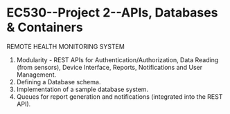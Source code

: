 # EC530--Project 2--APIs, Databases & Containers

REMOTE HEALTH MONITORING SYSTEM

1. Modularity - REST APIs for Authentication/Authorization, Data Reading (from sensors), Device Interface, Reports, Notifications and User Management. 
2. Defining a Database schema.
3. Implementation of a sample database system.
4. Queues for report generation and notifications (integrated into the REST API).
